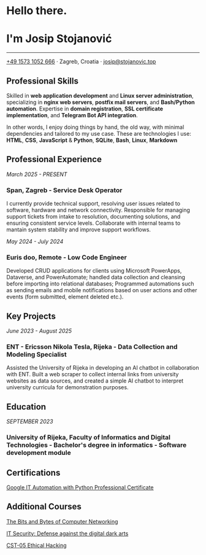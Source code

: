 # Hello there.  
# I'm Josip Stojanović
---
[+49 1573 1052 666](tel:+4915731052666) · Zagreb, Croatia · [josip@stojanovic.top](mailto:josip@stojanovic.top)

## Professional Skills
Skilled in **web application development** and **Linux server administration**, specializing in **nginx web servers**, **postfix mail servers**, and **Bash/Python automation**. Expertise in **domain registration**, **SSL certificate implementation**, and **Telegram Bot API integration**.

In other words, I enjoy doing things by hand, the old way, with minimal dependencies and tailored to my use case. These are technologies I use: **HTML**, **CSS**, **JavaScript** & **Python**, **SQLite**, **Bash**, **Linux**, **Markdown**

## Professional Experience
*March 2025 - PRESENT*

### Span, Zagreb - Service Desk Operator

I currently provide technical support, resolving user issues related to software, hardware and network connectivity. Responsible for managing support tickets from intake to resolution, documenting solutions, and ensuring consistent service levels. Collaborate with internal teams to mantain system stability and improve support workflows.

*May 2024 - July 2024*

### Euris doo, Remote - Low Code Engineer

Developed CRUD applications for clients using Microsoft PowerApps, Dataverse, and PowerAutomate; handled data collection and cleansing before importing into relational databases; Programmed automations such as sending emails and mobile notifications based on user actions and other events (form submitted, element deleted etc.).

## Key Projects
*June 2023 - August 2025*

### ENT - Ericsson Nikola Tesla, Rijeka - Data Collection and Modeling Specialist

Assisted the University of Rijeka in developing an AI chatbot in collaboration with ENT. Built a web scraper to collect internal links from university websites as data sources, and created a simple AI chatbot to interpret university curricula for demonstration purposes.

## Education
*SEPTEMBER 2023*

### University of Rijeka, Faculty of Informatics and Digital Technologies - Bachelor's degree in informatics - Software development module

## Certifications
[Google IT Automation with Python Professional Certificate](https://www.coursera.org/account/accomplishments/specialization/8FLA5Q24WGJS)

## Additional Courses
[The Bits and Bytes of Computer Networking](https://www.coursera.org/account/accomplishments/verify/RHCDBEJB8ZBZ)

[IT Security: Defense against the digital dark arts](https://www.coursera.org/account/accomplishments/verify/N6CYA2AM34AD)

[CST-05 Ethical Hacking](https://www.credly.com/go/ugRR8Zw4)
